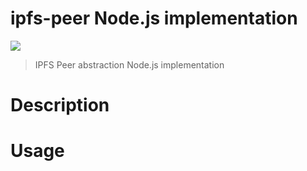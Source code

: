 ipfs-peer Node.js implementation
================================

[![](https://img.shields.io/badge/freenode-%23ipfs-blue.svg?style=flat-square)](http://webchat.freenode.net/?channels=%23ipfs)

> IPFS Peer abstraction Node.js implementation

# Description

# Usage
